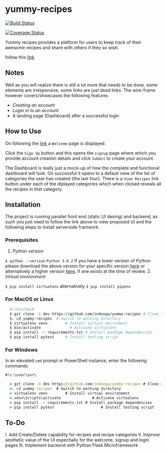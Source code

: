 # yummy-recipes

[![Build Status](https://travis-ci.org/indungu/yummy-recipes.svg?branch=master)](https://travis-ci.org/indungu/yummy-recipes)

[![Coverage Status](https://coveralls.io/repos/github/indungu/yummy-recipes/badge.svg?branch=master)](https://coveralls.io/github/indungu/yummy-recipes?branch=master)

Yummy recipes provides a platform for users to keep track of their awesome recipes and share with others if they so wish.

follow this [link](https://indungu.github.io/yummy-recipes)

## Notes

Well as you will realize there is still a lot more that needs to be done, some elements are irresponsive, some links are just dead links.
The wire-frame however covers/showcases the following features

* *Creating an account*
* *Login in to an account*
* A landing page [Dashboard] after a successful login

## How to Use

On following the [link](https://indungu.github.io/yummy-recipes) a `Welcome` page is displayed.

Click the `Sign Up` button and this opens the `signup` page where which you provide account creation details and click `Submit`
to create your account.

The Dashboard is really just a mock-up of how the complete and functional dashboard will look.
On successful it opens to a default view of the list of categories the user has created {the last four}.
There is a `View Recipes` link button under each of the diplayed categories which when clicked reveals
all the recipes in that category.

## Installation

The project is running parallel front end (static UI desing) and backend, as such you just need to follow the link above to view proposed UI and the following steps to install serverside framwork.

### Prerequisites

1. *Python version*

`$ python --version`
`Python 3.6.2`
If you have a lower version of Python please download the above version for your specific version
[here](https://www.python.org/downloads/release/python-362/) or alternatively a higher version
[here](https://www.python.org/downloads/), if one exists at the time of review.
2. *Virtual environment*

`$ pip install virtualenv`
alternatively
`$ pip install pipenv`

### For MacOS or Linux

```bash
  #!/bin/bash
  $ git clone -b dev https://github.com/indungu/yummy-recipes # Clone repo's dev branch
  $. cd yummy-recipes  # Switch to working directory
  $ virtualenv venv        # Install virtual envronment
  $ bin/activate             # Activate virtualenv
  $ pip install -r requirements.txt # Install package dependencies
  $ pip install pytest     # Install testing script
```

### For Windows

In an elevated `cmd` prompt or PowerShell instance, enter the following commands

```bat
#!c:\user\usr\

  > git clone -b dev https://github.com/indungu/yummy-recipes # Clone repo's dev branch
  >. cd yummy-recipes  # Switch to working directory
  > virtualenv venv        # Install virtual environment
  >.venv\Scripts\activate              # Activate virtualenv
  > pip install -r requirements.txt # Install package dependencies
  > pip install pytest                     # Install testing script
```

## To-Do

I.  Add Create/Delete capability for recipes and recipe categories
II. Improve aesthetic value of  the UI espectially for the welcome, signup and login pages
III. Implement backend with Python Flask Microframework
